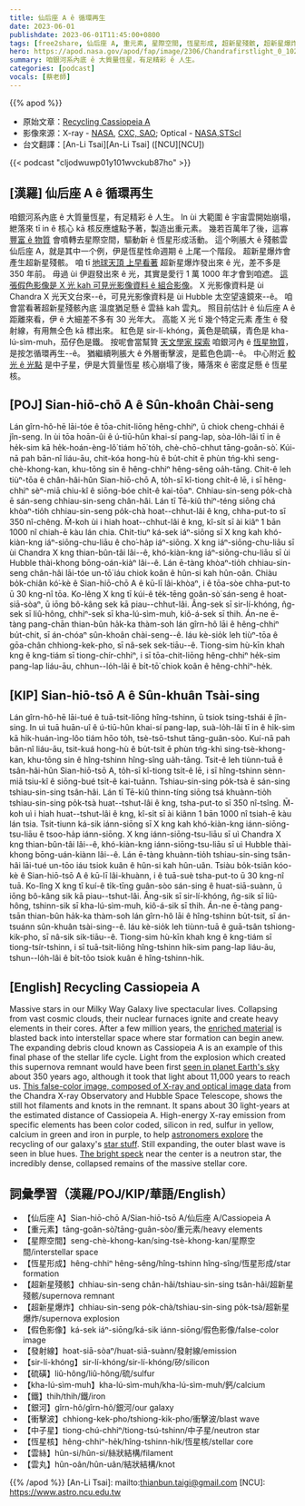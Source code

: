 ```yaml
---
title: 仙后座 A ê 循環再生
date: 2023-06-01
publishdate: 2023-06-01T11:45:00+0800
tags: [free2share, 仙后座 A, 重元素, 星際空間, 恆星形成, 超新星殘骸, 超新星爆炸, 假色影像, 發射線, sir-lí-khóng, 硫磺, kha-lú-sìm-muh, 鐵, 銀河, 衝擊波, 中子星, 恆星核, 雲絲, 雲丸]
hero: https://apod.nasa.gov/apod/fap/image/2306/Chandrafirstlight_0_1024.jpg
summary: 咱銀河系內底 ê 大質量恆星，有足精彩 ê 人生。
categories: [podcast]
vocals: [蔡老師]
---
```


{{% apod %}}

- 原始文章：[Recycling Cassiopeia A](https://apod.nasa.gov/apod/ap230601.html)
- 影像來源：X-ray - [NASA](https://www.nasa.gov/), [CXC, SAO](http://chandra.harvard.edu/); Optical - [NASA,STScI](http://www.stsci.edu/)
- 台文翻譯：[An-Li Tsai][An-Li Tsai] ([NCU][NCU])

{{< podcast "cljodwuwp01y101wvckub87ho" >}}

## [漢羅] 仙后座 A ê 循環再生
咱銀河系內底 ê 大質量恆星，有足精彩 ê 人生。
In ùi 大範圍 ê 宇宙雲開始崩塌，紲落來 tī in ê 核心 kā 核反應爐點予著，製造出重元素。
幾若百萬年了後，這寡 [豐富 ê 物質][enriched material] 會噴轉去星際空間，驅動新 ê 恆星形成活動。
這个咧脹大 ê 殘骸雲 仙后座 A，就是其中一个例，伊是恆星性命週期 ê 上尾一个階段。
超新星爆炸會產生超新星殘骸。
咱 tī [地球天頂 上早看著][seen in planet Earth's sky] 超新星爆炸發出來 ê 光，差不多是 350 年前。
毋過 ùi 伊遐發出來 ê 光，其實是愛行 1 萬 1000 年才會到咱遮。
[這張假色影像是 X 光 kah 可見光影像資料 ê 組合影像][This false-color image, composed of X-ray and optical image data]。
X 光影像資料是 ùi Chandra X 光天文台來--ê，可見光影像資料是 ùi Hubble 太空望遠鏡來--ê。
咱會當看著超新星殘骸內底 溫度猶足懸 ê 雲絲 kah 雲丸。
照目前估計 ê 仙后座 A ê 距離來看，伊 ê 大細差不多有 30 光年大。
高能 X 光 tī 幾个特定元素 產生 ê 發射線，有用無仝色 kā 標出來。
紅色是 sir-lí-khóng，黃色是硫磺，青色是 kha-lú-sìm-muh，茄仔色是鐵。
按呢會當幫贊 [天文學家 探索][astronomers explore] 咱銀河內 ê [恆星物質][star stuff]，是按怎循環再生--ê。
猶繼續咧脹大 ê 外層衝擊波，是藍色色調--ê。
中心附近 [較光 ê 光點][The bright speck] 是中子星，伊是大質量恆星 核心崩塌了後，賰落來 ê 密度足懸 ê 恆星核。

## [POJ] Sian-hiō-chō A ê Sûn-khoân Chài-seng
Lán gîrn-hô-hē lāi-tóe ê tōa-chit-liōng hêng-chhiⁿ, ū chiok cheng-chhái ê jîn-seng.
In ùi tōa hoān-ûi ê ú-tiū-hûn khai-sí pang-lap, sòa-lo̍h-lâi tī in ê he̍k-sim kā he̍k-hoán-èng-lô͘ tiám hō͘ to̍h, chè-chō-chhut tāng-goân-sò͘.
Kúi-nā pah bān-nî liáu-āu, chit-kóa hong-hù ê bu̍t-chit ē phùn tńg-khì seng-chè-khong-kan, khu-tōng sin ê hêng-chhiⁿ hêng-sêng oa̍h-tāng.
Chit-ê leh tiùⁿ-tōa ê chân-hâi-hûn Sian-hiō-chō A, to̍h-sī kî-tiong chi̍t-ê lē, i sī hêng-chhiⁿ sèⁿ-miā chiu-kî ê siōng-bóe chi̍t-ê kai-tōaⁿ.
Chhiau-sin-seng po̍k-chà ē sán-seng chhiau-sin-seng chân-hâi.
Lán tī Tē-kiû thiⁿ-téng siōng chá khòaⁿ-tio̍h chhiau-sin-seng po̍k-chà hoat--chhut-lâi ê kng, chha-put-to sī 350 nî-chêng.
M̄-koh ùi i hiah hoat--chhut-lâi ê kng, kî-si̍t sī ài kiâⁿ 1 bān 1000 nî chiah-ē kàu lán chia.
Chit-tiuⁿ ká-sek iáⁿ-siōng sī X kng kah khó-kiàn-kng iáⁿ-siōng-chu-liāu ê cho͘-ha̍p iáⁿ-siōng.
X kng iáⁿ-siōng-chu-liāu sī ùi Chandra X kng thian-bûn-tâi lâi--ê, khó-kiàn-kng iáⁿ-siōng-chu-liāu sī ùi Hubble thài-khong bōng-oán-kiàⁿ lâi--ê.
Lán ē-tàng khòaⁿ-tio̍h chhiau-sin-seng chân-hâi lāi-tóe un-tō͘ iáu chiok koân ê hûn-si kah hûn-oân.
Chiàu bo̍k-chiân kó͘-kè ê Sian-hiō-chō A ê kū-lī lâi-khòaⁿ, i ê tōa-sòe chha-put-to ū 30 kng-nî tōa.
Ko-lêng X kng tī kúi-ê te̍k-tēng goân-sò͘ sán-seng ê hoat-siā-sòaⁿ, ū iōng bô-kâng sek kā piau--chhut-lâi.
Âng-sek sī sir-lí-khóng, n̂g-sek sī liû-hông, chhiⁿ-sek sī kha-lú-sìm-muh, kiô-á-sek sī thih.
Án-ne ē-tàng pang-chān thian-bûn ha̍k-ka thàm-soh lán gîrn-hô lāi ê hêng-chhiⁿ bu̍t-chit, sī án-chóaⁿ sûn-khoân chài-seng--ê.
Iáu kè-sio̍k leh tiùⁿ-tōa ê gōa-chân chhiong-kek-pho, sī nâ-sek sek-tiāu--ê.
Tiong-sim hù-kīn khah kng ê kng-tiám sī tiong-chír-chhiⁿ, i sī tōa-chit-liōng hêng-chhiⁿ he̍k-sim pang-lap liáu-āu, chhun--lo̍h-lâi ê bi̍t-tō͘ chiok koân ê hêng-chhiⁿ-he̍k.

## [KIP] Sian-hiō-tsō A ê Sûn-khuân Tsài-sing
Lán gîrn-hô-hē lāi-tué ê tuā-tsit-liōng hîng-tshinn, ū tsiok tsing-tshái ê jîn-sing.
In uì tuā huān-uî ê ú-tiū-hûn khai-sí pang-lap, suà-lo̍h-lâi tī in ê hi̍k-sim kā hi̍k-huán-ìng-lôo tiám hōo to̍h, tsè-tsō-tshut tāng-guân-sòo.
Kuí-nā pah bān-nî liáu-āu, tsit-kuá hong-hù ê bu̍t-tsit ē phùn tńg-khì sing-tsè-khong-kan, khu-tōng sin ê hîng-tshinn hîng-sîng ua̍h-tāng.
Tsit-ê leh tiùnn-tuā ê tsân-hâi-hûn Sian-hiō-tsō A, to̍h-sī kî-tiong tsi̍t-ê lē, i sī hîng-tshinn sènn-miā tsiu-kî ê siōng-bué tsi̍t-ê kai-tuānn.
Tshiau-sin-sing po̍k-tsà ē sán-sing tshiau-sin-sing tsân-hâi.
Lán tī Tē-kiû thinn-tíng siōng tsá khuànn-tio̍h tshiau-sin-sing po̍k-tsà huat--tshut-lâi ê kng, tsha-put-to sī 350 nî-tsîng.
M̄-koh uì i hiah huat--tshut-lâi ê kng, kî-si̍t sī ài kiânn 1 bān 1000 nî tsiah-ē kàu lán tsia.
Tsit-tiunn ká-sik iánn-siōng sī X kng kah khó-kiàn-kng iánn-siōng-tsu-liāu ê tsoo-ha̍p iánn-siōng.
X kng iánn-siōng-tsu-liāu sī uì Chandra X kng thian-bûn-tâi lâi--ê, khó-kiàn-kng iánn-siōng-tsu-liāu sī uì Hubble thài-khong bōng-uán-kiànn lâi--ê.
Lán ē-tàng khuànn-tio̍h tshiau-sin-sing tsân-hâi lāi-tué un-tōo iáu tsiok kuân ê hûn-si kah hûn-uân.
Tsiàu bo̍k-tsiân kóo-kè ê Sian-hiō-tsō A ê kū-lī lâi-khuànn, i ê tuā-suè tsha-put-to ū 30 kng-nî tuā.
Ko-lîng X kng tī kuí-ê ti̍k-tīng guân-sòo sán-sing ê huat-siā-suànn, ū iōng bô-kâng sik kā piau--tshut-lâi.
Âng-sik sī sir-lí-khóng, n̂g-sik sī liû-hông, tshinn-sik sī kha-lú-sìm-muh, kiô-á-sik sī thih.
Án-ne ē-tàng pang-tsān thian-bûn ha̍k-ka thàm-soh lán gîrn-hô lāi ê hîng-tshinn bu̍t-tsit, sī án-tsuánn sûn-khuân tsài-sing--ê.
Iáu kè-sio̍k leh tiùnn-tuā ê guā-tsân tshiong-kik-pho, sī nâ-sik sik-tiāu--ê.
Tiong-sim hù-kīn khah kng ê kng-tiám sī tiong-tsír-tshinn, i sī tuā-tsit-liōng hîng-tshinn hi̍k-sim pang-lap liáu-āu, tshun--lo̍h-lâi ê bi̍t-tōo tsiok kuân ê hîng-tshinn-hi̍k.

## [English] Recycling Cassiopeia A
Massive stars in our Milky Way Galaxy live spectacular lives.
Collapsing from vast cosmic clouds, their nuclear furnaces ignite and create heavy elements in their cores.
After a few million years, the [enriched material][enriched material] is blasted back into interstellar space where star formation can begin anew.
The expanding debris cloud known as Cassiopeia A is an example of this final phase of the stellar life cycle.
Light from the explosion which created this supernova remnant would have been first [seen in planet Earth's sky][seen in planet Earth's sky] about 350 years ago, although it took that light about 11,000 years to reach us.
[This false-color image, composed of X-ray and optical image data][This false-color image, composed of X-ray and optical image data] from the Chandra X-ray Observatory and Hubble Space Telescope, shows the still hot filaments and knots in the remnant.
It spans about 30 light-years at the estimated distance of Cassiopeia A.
High-energy X-ray emission from specific elements has been color coded, silicon in red, sulfur in yellow, calcium in green and iron in purple, to help [astronomers explore][astronomers explore] the recycling of our galaxy's [star stuff][star stuff].
Still expanding, the outer blast wave is seen in blue hues.
[The bright speck][The bright speck] near the center is a neutron star, the incredibly dense, collapsed remains of the massive stellar core.

## 詞彙學習（漢羅/POJ/KIP/華語/English）
- 【仙后座 A】Sian-hiō-chō A/Sian-hiō-tsō A/仙后座 A/Cassiopeia A
- 【重元素】tāng-goân-sò͘/tāng-guân-sòo/重元素/heavy elements
- 【星際空間】seng-chè-khong-kan/sing-tsè-khong-kan/星際空間/interstellar space
- 【恆星形成】hêng-chhiⁿ hêng-sêng/hîng-tshinn hîng-sîng/恆星形成/star formation
- 【超新星殘骸】chhiau-sin-seng chân-hâi/tshiau-sin-sing tsân-hâi/超新星殘骸/supernova remnant
- 【超新星爆炸】chhiau-sin-seng po̍k-chà/tshiau-sin-sing po̍k-tsà/超新星爆炸/supernova explosion
- 【假色影像】ká-sek iáⁿ-siōng/ká-sik iánn-siōng/假色影像/false-color image
- 【發射線】hoat-siā-sòaⁿ/huat-siā-suànn/發射線/emission
- 【sir-lí-khóng】sir-lí-khóng/sir-lí-khóng/矽/silicon
- 【硫磺】liû-hông/liû-hông/硫/sulfur
- 【kha-lú-sìm-muh】kha-lú-sìm-muh/kha-lú-sìm-muh/鈣/calcium
- 【鐵】thih/thih/鐵/iron
- 【銀河】gîrn-hô/gîrn-hô/銀河/our galaxy
- 【衝擊波】chhiong-kek-pho/tshiong-kik-pho/衝擊波/blast wave
- 【中子星】tiong-chú-chhiⁿ/tiong-tsú-tshinn/中子星/neutron star
- 【恆星核】hêng-chhiⁿ-he̍k/hîng-tshinn-hi̍k/恆星核/stellar core
- 【雲絲】hûn-si/hûn-si/絲狀結構/filament
- 【雲丸】hûn-oân/hûn-uân/結狀結構/knot

{{% /apod %}}
[An-Li Tsai]: mailto:thianbun.taigi@gmail.com
[NCU]: https://www.astro.ncu.edu.tw

[copyright]: https://apod.nasa.gov/apod/fap/lib/about_apod.html#srapply
[License]: https://creativecommons.org/licenses/by/2.0/

[enriched material]:https://apod.nasa.gov/apod/ap190801.html
[seen in planet Earth's sky]:https://spider.seds.org/spider/Vars/casA.html
[This false-color image, composed of X-ray and optical image data]:https://www.nasa.gov/mission_pages/chandra/images/the-latest-look-at-first-light-from-chandra.html
[astronomers explore]:https://arxiv.org/abs/1111.7316
[star stuff]:https://apod.nasa.gov/apod/ap171119.html
[The bright speck]:https://apod.nasa.gov/apod/ap170501.html
